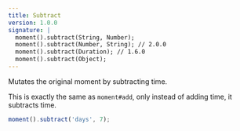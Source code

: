 ```yaml
---
title: Subtract
version: 1.0.0
signature: |
  moment().subtract(String, Number);
  moment().subtract(Number, String); // 2.0.0
  moment().subtract(Duration); // 1.6.0
  moment().subtract(Object);
---
```



Mutates the original moment by subtracting time.

This is exactly the same as `moment#add`, only instead of adding time, it subtracts time.

```javascript
moment().subtract('days', 7);
```
